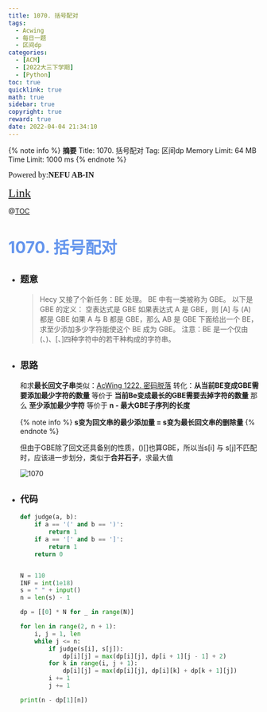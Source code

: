 ```yaml
---
title: 1070. 括号配对
tags:
  - Acwing
  - 每日一题
  - 区间dp
categories:
  - [ACM]
  - [2022大三下学期]
  - [Python]
toc: true
quicklink: true
math: true
sidebar: true
copyright: true
reward: true
date: 2022-04-04 21:34:10
---
```



{% note info %}
**摘要**
Title: 1070. 括号配对
Tag: 区间dp
Memory Limit: 64 MB
Time Limit: 1000 ms
{% endnote %}
<!-- more -->

<font size=3 face=楷体>Powered by:**NEFU AB-IN**</font>

<font color=#FFA500 size=5 face=楷体>[Link](https://www.acwing.com/problem/content/1072/)</font>

@[TOC](文章目录)

# <font color=#6495ED size=6>1070. 括号配对</font>

* ## <font size=4 face=粗体>题意</font>

  >Hecy 又接了个新任务：BE 处理。
  >BE 中有一类被称为 GBE。
  >以下是 GBE 的定义：
  >空表达式是 GBE
  >如果表达式 A 是 GBE，则 [A] 与 (A) 都是 GBE
  >如果 A 与 B 都是 GBE，那么 AB 是 GBE
  >下面给出一个 BE，求至少添加多少字符能使这个 BE 成为 GBE。
  >注意：BE 是一个仅由(、)、[、]四种字符中的若干种构成的字符串。

* ## <font size=4 face=粗体>思路</font>

  和求**最长回文子串**类似：[AcWing 1222. 密码脱落](https://www.acwing.com/problem/content/description/1224/)
  转化：**从当前BE变成GBE需要添加最少字符的数量** 等价于 **当前Be变成最长的GBE需要去掉字符的数量**
  那么 **至少添加最少字符** 等价于 **n - 最大GBE子序列的长度**

  {% note info %}
  **s变为回文串的最少添加量 = s变为最长回文串的删除量**
  {% endnote %}

  但由于GBE除了回文还具备别的性质，$()[]$也算GBE，所以当s[i] 与 s[j]不匹配时，应该进一步划分，类似于**合并石子**，求最大值

  ![1070](https://cdn.acwing.com/media/article/image/2020/02/20/7416_6f9b9b5253-025301f6c64a7cee860e71bf9819905.png)

* ## <font size=4 face=粗体>代码</font>

  ```python
  def judge(a, b):
      if a == '(' and b == ')':
          return 1
      if a == '[' and b == ']':
          return 1
      return 0


  N = 110
  INF = int(1e18)
  s = " " + input()
  n = len(s) - 1

  dp = [[0] * N for _ in range(N)]

  for len in range(2, n + 1):
      i, j = 1, len
      while j <= n:
          if judge(s[i], s[j]):
              dp[i][j] = max(dp[i][j], dp[i + 1][j - 1] + 2)
          for k in range(i, j + 1):
              dp[i][j] = max(dp[i][j], dp[i][k] + dp[k + 1][j])
          i += 1
          j += 1

  print(n - dp[1][n])
  ```